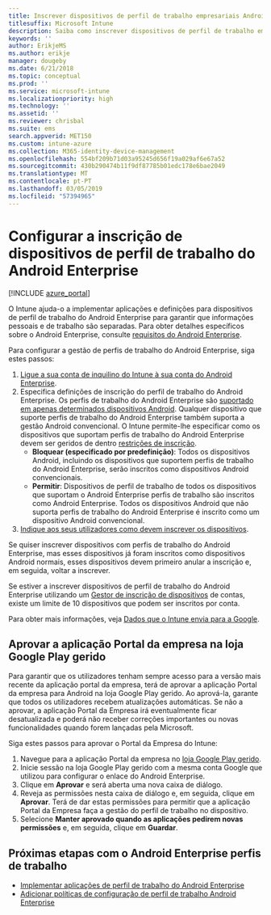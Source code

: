 ```yaml
---
title: Inscrever dispositivos de perfil de trabalho empresariais Android no Intune
titlesuffix: Microsoft Intune
description: Saiba como inscrever dispositivos de perfil de trabalho empresariais Android no Intune.
keywords: ''
author: ErikjeMS
ms.author: erikje
manager: dougeby
ms.date: 6/21/2018
ms.topic: conceptual
ms.prod: ''
ms.service: microsoft-intune
ms.localizationpriority: high
ms.technology: ''
ms.assetid: ''
ms.reviewer: chrisbal
ms.suite: ems
search.appverid: MET150
ms.custom: intune-azure
ms.collection: M365-identity-device-management
ms.openlocfilehash: 554bf209b71d03a95245d656f19a029af6e67a52
ms.sourcegitcommit: 430b290474b11f9df87785b01edc178e6bae2049
ms.translationtype: MT
ms.contentlocale: pt-PT
ms.lasthandoff: 03/05/2019
ms.locfileid: "57394965"
---
```

# <a name="set-up-enrollment-of-android-enterprise-work-profile-devices"></a>Configurar a inscrição de dispositivos de perfil de trabalho do Android Enterprise

[!INCLUDE [azure_portal](./includes/azure_portal.md)]

O Intune ajuda-o a implementar aplicações e definições para dispositivos de perfil de trabalho do Android Enterprise para garantir que informações pessoais e de trabalho são separadas. Para obter detalhes específicos sobre o Android Enterprise, consulte [requisitos do Android Enterprise](https://support.google.com/work/android/answer/6174145?hl=en&ref_topic=6151012).

Para configurar a gestão de perfis de trabalho do Android Enterprise, siga estes passos:

1. [Ligue a sua conta de inquilino do Intune à sua conta do Android Enterprise](connect-intune-android-enterprise.md).
2. Especifica definições de inscrição do perfil de trabalho do Android Enterprise. Os perfis de trabalho do Android Enterprise são [suportado em apenas determinados dispositivos Android](https://support.google.com/work/android/answer/6174145?hl=en&ref_topic=6151012%20style=%22target=new_window%22). Qualquer dispositivo que suporte perfis de trabalho do Android Enterprise também suporta a gestão Android convencional. O Intune permite-lhe especificar como os dispositivos que suportam perfis de trabalho do Android Enterprise devem ser geridos de dentro [restrições de inscrição](enrollment-restrictions-set.md).
    - **Bloquear (especificado por predefinição)**:  Todos os dispositivos Android, incluindo os dispositivos que suportem perfis de trabalho do Android Enterprise, serão inscritos como dispositivos Android convencionais.
    - **Permitir**: Dispositivos de perfil de trabalho de todos os dispositivos que suportam o Android Enterprise perfis de trabalho são inscritos como Android Enterprise. Todos os dispositivos Android que não suporta perfis de trabalho do Android Enterprise é inscrito como um dispositivo Android convencional.
3. [Indique aos seus utilizadores como devem inscrever os dispositivos](/intune-user-help/enroll-your-device-in-intune-android).


Se quiser inscrever dispositivos com perfis de trabalho do Android Enterprise, mas esses dispositivos já foram inscritos como dispositivos Android normais, esses dispositivos devem primeiro anular a inscrição e, em seguida, voltar a inscrever.

Se estiver a inscrever dispositivos de perfil de trabalho do Android Enterprise utilizando um [Gestor de inscrição de dispositivos](device-enrollment-manager-enroll.md) de contas, existe um limite de 10 dispositivos que podem ser inscritos por conta.

Para obter mais informações, veja [Dados que o Intune envia para a Google](data-intune-sends-to-google.md).

## <a name="approve-the-company-portal-app-in-the-managed-google-play-store"></a>Aprovar a aplicação Portal da empresa na loja Google Play gerido

Para garantir que os utilizadores tenham sempre acesso para a versão mais recente da aplicação portal da empresa, terá de aprovar a aplicação Portal da empresa para Android na loja Google Play gerido. Ao aprová-la, garante que todos os utilizadores recebem atualizações automáticas. Se não a aprovar, a aplicação Portal da Empresa irá eventualmente ficar desatualizada e poderá não receber correções importantes ou novas funcionalidades quando forem lançadas pela Microsoft.

Siga estes passos para aprovar o Portal da Empresa do Intune:

1.  Navegue para a aplicação Portal da empresa no [loja Google Play gerido](https://play.google.com/work/apps/details?id=com.microsoft.windowsintune.companyportal).
2.  Inicie sessão na loja Google Play gerido com a mesma conta Google que utilizou para configurar o enlace do Android Enterprise.
3.  Clique em **Aprovar** e será aberta uma nova caixa de diálogo.
4.  Reveja as permissões nesta caixa de diálogo e, em seguida, clique em **Aprovar**. Terá de dar estas permissões para permitir que a aplicação Portal da Empresa faça a gestão do perfil de trabalho no dispositivo.
5.  Selecione **Manter aprovado quando as aplicações pedirem novas permissões** e, em seguida, clique em **Guardar**.

## <a name="next-steps-for-android-enterprise-work-profiles"></a>Próximas etapas com o Android Enterprise perfis de trabalho
- [Implementar aplicações de perfil de trabalho do Android Enterprise](apps-add-android-for-work.md)
- [Adicionar políticas de configuração de perfil de trabalho Android Enterprise](device-profiles.md)
